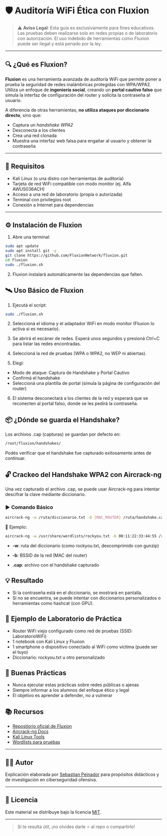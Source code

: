 # 🛡️ Auditoría WiFi Ética con Fluxion

> ⚠️ **Aviso Legal**: Esta guía es exclusivamente para fines educativos. Las pruebas deben realizarse solo en redes propias o de laboratorio con autorización. El uso indebido de herramientas como Fluxion puede ser ilegal y está penado por la ley.

---

## 🔍 ¿Qué es Fluxion?

**Fluxion** es una herramienta avanzada de auditoría WiFi que permite poner a prueba la seguridad de redes inalámbricas protegidas con WPA/WPA2. Utiliza un enfoque de **ingeniería social**, creando un **portal cautivo falso** que simula la interfaz de configuración del router y solicita la contraseña al usuario.

A diferencia de otras herramientas, **no utiliza ataques por diccionario directo**, sino que:
- Captura un *handshake WPA2*
- Desconecta a los clientes
- Crea una red clonada
- Muestra una interfaz web falsa para engañar al usuario y obtener la contraseña

---

## 🧰 Requisitos

- Kali Linux (o una distro con herramientas de auditoría)
- Tarjeta de red WiFi compatible con modo monitor (ej. Alfa AWUS036ACH)
- Acceso a una red de laboratorio (propia o autorizada)
- Terminal con privilegios root
- Conexión a Internet para dependencias

---

## ⚙️ Instalación de Fluxion

1. Abre una terminal:

```bash
sudo apt update
sudo apt install git -y
git clone https://github.com/FluxionNetwork/fluxion.git
cd fluxion
sudo ./fluxion.sh
```

2. Fluxion instalará automáticamente las dependencias que falten.


## 🛰️ Uso Básico de Fluxion
1. Ejecutá el script:
```bash
sudo ./fluxion.sh
```
2. Seleccioná el idioma y el adaptador WiFi en modo monitor (Fluxion lo activa si es necesario).

3. Se abrirá el escáner de redes. Esperá unos segundos y presioná Ctrl+C para listar las redes encontradas.

4. Seleccioná la red de pruebas (WPA o WPA2, no WEP ni abiertas).

5. Elegí:
- Modo de ataque: Captura de Handshake y Portal Cautivo
- Confirmá el handshake
- Seleccioná una plantilla de portal (simula la página de configuración del router)

6. El sistema desconectará a los clientes de la red y esperará que se reconecten al portal falso, donde se les pedirá la contraseña.

##  📦 ¿Dónde se guarda el Handshake?
Los archivos .cap (capturas) se guardan por defecto en:
```bash
/root/fluxion/handshakes/
```
Podés verificar que el handshake fue capturado exitosamente antes de continuar.

##  🔓 Crackeo del Handshake WPA2 con Aircrack-ng
Una vez capturado el archivo .cap, se puede usar Aircrack-ng para intentar descifrar la clave mediante diccionario.

###  ▶️ Comando Básico
```bash
aircrack-ng -w /ruta/diccionario.txt -b [MAC_ROUTER] /ruta/handshake.cap
```
📌 Ejemplo:

```bash
aircrack-ng -w /usr/share/wordlists/rockyou.txt -b 00:11:22:33:44:55 /root/fluxion/handshakes/red-pruebas.cap
```
- **-w**: ruta del diccionario (como rockyou.txt, descomprimido con gunzip)

- **-b**: BSSID de la red (MAC del router)

- **.cap**: archivo con el handshake capturado

## 💡 Resultado
- Si la contraseña está en el diccionario, se mostrará en pantalla.
- Si no se encuentra, se puede intentar con diccionarios personalizados o herramientas como hashcat (con GPU).

## 🧪 Ejemplo de Laboratorio de Práctica
- Router WiFi viejo configurado como red de pruebas (SSID: LaboratorioWiFi)
- 1 notebook con Kali Linux y Fluxion
- 1 smartphone o dispositivo conectado al WiFi como víctima (puede ser el tuyo)
- Diccionario: rockyou.txt u otro personalizado

## 📌 Buenas Prácticas
- Nunca ejecutar estas prácticas sobre redes públicas o ajenas
- Siempre informar a los alumnos del enfoque ético y legal
- El objetivo es aprender a defender, no a vulnerar

## 📚 Recursos
- [Repositorio oficial de Fluxion](https://github.com/FluxionNetwork/fluxion)
- [Aircrack-ng Docs](https://www.aircrack-ng.org/)
- [Kali Linux Tools](https://www.kali.org/tools/)
- [Wordlists para pruebas](https://github.com/danielmiessler/SecLists)
  
---

## 🧑‍🏫 Autor

Explicación elaborada por [Sebastian Peinador](https://www.linkedin.com/in/sebastian-j-peinador/) para propósitos didácticos y de investigación en ciberseguridad ofensiva.

---

## 📄 Licencia

Este material se distribuye bajo la licencia [MIT](LICENSE).

---

> Si te resulta útil, ¡no olvides darle ⭐ al repo o compartirlo!
